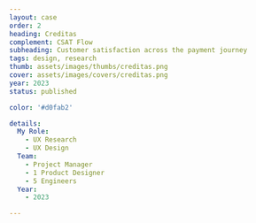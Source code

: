 ```yaml
---
layout: case
order: 2
heading: Creditas
complement: CSAT Flow
subheading: Customer satisfaction across the payment journey
tags: design, research
thumb: assets/images/thumbs/creditas.png
cover: assets/images/covers/creditas.png
year: 2023
status: published

color: '#d0fab2'

details:
  My Role:
    - UX Research
    - UX Design
  Team:
    - Project Manager
    - 1 Product Designer
    - 5 Engineers
  Year:
    - 2023

---
```





